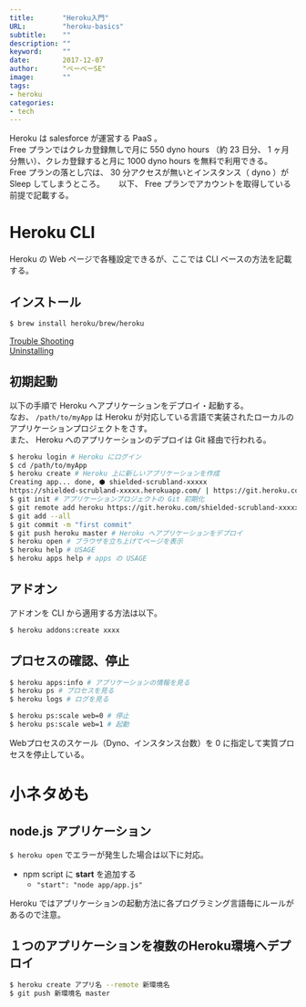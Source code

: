 ```yaml
---
title:       "Heroku入門"
URL:         "heroku-basics"
subtitle:    ""
description: ""
keyword:     ""
date:        2017-12-07
author:      "ぺーぺーSE"
image:       ""
tags:
- heroku
categories:
- tech
---
```


Heroku は salesforce が運営する PaaS 。  
Free プランではクレカ登録無しで月に 550 dyno hours （約 23 日分、 1 ヶ月分無い）、クレカ登録すると月に 1000 dyno hours を無料で利用できる。  
Free プランの落とし穴は、 30 分アクセスが無いとインスタンス（ dyno ）が Sleep してしまうところ。　　
以下、 Free プランでアカウントを取得している前提で記載する。

<!--more-->

# Heroku CLI

Heroku の Web ページで各種設定できるが、ここでは CLI ベースの方法を記載する。

## インストール

```sh
$ brew install heroku/brew/heroku
```

[Trouble Shooting](https://devcenter.heroku.com/articles/heroku-cli#troubleshooting)  
[Uninstalling](https://devcenter.heroku.com/articles/heroku-cli#uninstalling-the-heroku-cli)

## 初期起動

以下の手順で Heroku へアプリケーションをデプロイ・起動する。  
なお、 `/path/to/myApp` は Heroku が対応している言語で実装されたローカルのアプリケーションプロジェクトをさす。  
また、 Heroku へのアプリケーションのデプロイは Git 経由で行われる。

```sh
$ heroku login # Heroku にログイン
$ cd /path/to/myApp
$ heroku create # Heroku 上に新しいアプリケーションを作成
Creating app... done, ⬢ shielded-scrubland-xxxxx
https://shielded-scrubland-xxxxx.herokuapp.com/ | https://git.heroku.com/shielded-scrubland-xxxxx.git
$ git init # アプリケーションプロジェクトの Git 初期化
$ git remote add heroku https://git.heroku.com/shielded-scrubland-xxxxx.git
$ git add --all
$ git commit -m "first commit"
$ git push heroku master # Heroku へアプリケーションをデプロイ
$ heroku open # ブラウザを立ち上げてページを表示
$ heroku help # USAGE
$ heroku apps help # apps の USAGE
```

## アドオン

アドオンを CLI から適用する方法は以下。

```sh
$ heroku addons:create xxxx
```

## プロセスの確認、停止

```sh
$ heroku apps:info # アプリケーションの情報を見る
$ heroku ps # プロセスを見る
$ heroku logs # ログを見る
```

```sh
$ heroku ps:scale web=0 # 停止
$ heroku ps:scale web=1 # 起動
```

Webプロセスのスケール（Dyno、インスタンス台数）を 0 に指定して実質プロセスを停止している。

# 小ネタめも

## node.js アプリケーション

`$ heroku open` でエラーが発生した場合は以下に対応。

- npm script に **start** を追加する
    - `"start": "node app/app.js"`

Heroku ではアプリケーションの起動方法に各プログラミング言語毎にルールがあるので注意。

## １つのアプリケーションを複数のHeroku環境へデプロイ

```sh
$ heroku create アプリ名 --remote 新環境名
$ git push 新環境名 master
```